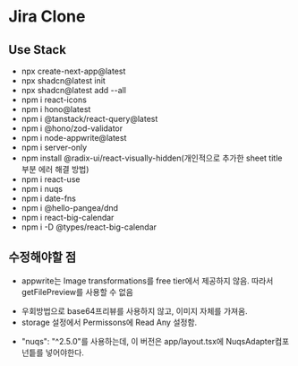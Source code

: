 # Jira Clone

##  Use Stack

- npx create-next-app@latest
- npx shadcn@latest init
- npx shadcn@latest add --all
- npm i react-icons
- npm i hono@latest
- npm i @tanstack/react-query@latest
- npm i @hono/zod-validator
- npm i node-appwrite@latest
- npm i server-only
- npm install @radix-ui/react-visually-hidden(개인적으로 추가한 sheet title 부분 에러 해결 방법)
- npm i react-use
- npm i nuqs
- npm i date-fns
- npm i @hello-pangea/dnd
- npm i react-big-calendar
- npm i -D @types/react-big-calendar

## 수정해야할 점
- appwrite는 Image transformations를 free tier에서 제공하지 않음.
따라서 getFilePreview를 사용할 수 없음
+ 우회방법으로 base64프리뷰를 사용하지 않고, 이미지 자체를 가져옴.
+ storage 설정에서 Permissons에 Read Any 설정함.
- "nuqs": "^2.5.0"를 사용하는데, 이 버전은 app/layout.tsx에 NuqsAdapter컴포넌틑를 넣어야한다.